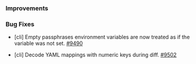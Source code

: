 ### Improvements

### Bug Fixes

- [cli] Empty passphrases environment variables are now treated as if the variable was not set.
  [#9490](https://github.com/pulumi/pulumi/pull/9490)

- [cli] Decode YAML mappings with numeric keys during diff.
  [#9502](https://github.com/pulumi/pulumi/pull/9503)

